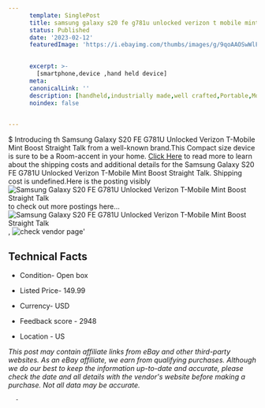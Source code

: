 ```yaml
---
      template: SinglePost
      title: samsung galaxy s20 fe g781u unlocked verizon t mobile mint boost straight talk
      status: Published
      date: '2023-02-12'
      featuredImage: 'https://i.ebayimg.com/thumbs/images/g/9qoAAOSwWlFjyYel/s-l225.jpg'
       

      excerpt: >-
        [smartphone,device ,hand held device]
      meta:
      canonicalLink: ''
      description: [handheld,industrially made,well crafted,Portable,Mobile,Compact,Convenient,Lightweight,Maneuverable,Man-portable,Miniature,Carriable,Hand-held,Light,Holdable,Transportable,Mobile device,Pocket-sized,On-the-go,Wireless,Cordless,Compact size,Convenient size, smartphone,device ,hand held device]
      noindex: false
      

---
```

$
      Introducing th Samsung Galaxy S20 FE G781U Unlocked Verizon T-Mobile Mint Boost Straight Talk from a well-known brand.This Compact size device  is sure to be a Room-accent in your home. [Click Here](https://www.ebay.com/itm/175579541497?hash=item28e15b2ff9%3Ag%3A9qoAAOSwWlFjyYel&mkevt=1&mkcid=1&mkrid=711-53200-19255-0&campid=%253CePNCampaignId%253E&customid=%253CreferenceId%253E&toolid=10049) to read more to learn about the shipping costs and additional details for the Samsung Galaxy S20 FE G781U Unlocked Verizon T-Mobile Mint Boost Straight Talk. Shipping cost is undefined.Here is the posting visibly ![Samsung Galaxy S20 FE G781U Unlocked Verizon T-Mobile Mint Boost Straight Talk](https://i.ebayimg.com/thumbs/images/g/9qoAAOSwWlFjyYel/s-l225.jpg) to check out more postings here... ![Samsung Galaxy S20 FE G781U Unlocked Verizon T-Mobile Mint Boost Straight Talk](https://i.ebayimg.com/images/g/9qoAAOSwWlFjyYel/s-l1600.jpg), ![check vendor page](https://origin-galleryplus.ebayimg.com/ws/web/175579541497_2_0_1/225x225.jpg,https://origin-galleryplus.ebayimg.com/ws/web/175579541497_3_0_1/225x225.jpg,https://origin-galleryplus.ebayimg.com/ws/web/175579541497_4_0_1/225x225.jpg,https://origin-galleryplus.ebayimg.com/ws/web/175579541497_5_0_1/225x225.jpg,https://origin-galleryplus.ebayimg.com/ws/web/175579541497_6_0_1/225x225.jpg,https://origin-galleryplus.ebayimg.com/ws/web/175579541497_7_0_1/225x225.jpg,https://origin-galleryplus.ebayimg.com/ws/web/175579541497_8_0_1/225x225.jpg,https://origin-galleryplus.ebayimg.com/ws/web/175579541497_9_0_1/225x225.jpg,https://origin-galleryplus.ebayimg.com/ws/web/175579541497_10_0_1/225x225.jpg,https://origin-galleryplus.ebayimg.com/ws/web/175579541497_11_0_1/225x225.jpg,https://origin-galleryplus.ebayimg.com/ws/web/175579541497_12_0_1/225x225.jpg,https://origin-galleryplus.ebayimg.com/ws/web/175579541497_13_0_1/225x225.jpg)'

      

 ## Technical Facts 



     
      

 - Condition- Open box 


      

 - Listed Price- 149.99 


      

 - Currency- USD 


      

 - Feedback score - 2948 


      

 - Location - US 


      
      

 *_This post may contain affiliate links from eBay and other third-party websites. As an eBay affiliate, we earn from qualifying purchases. Although we do our best to keep the information up-to-date and accurate, please check the date and all details with the vendor's website before making a purchase. Not all data may be accurate._*




      -
